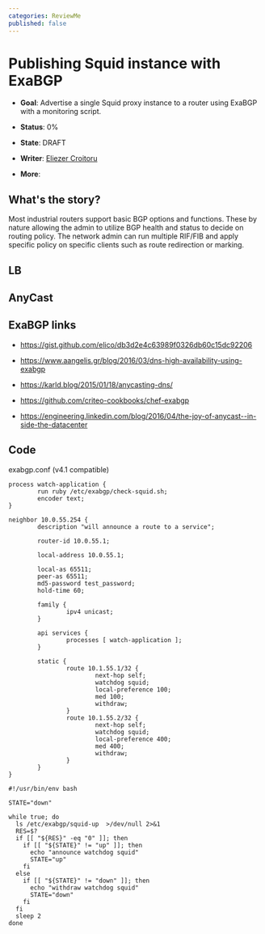```yaml
---
categories: ReviewMe
published: false
---
```

# Publishing Squid instance with ExaBGP

  - **Goal**: Advertise a single Squid proxy instance to a router using
    ExaBGP with a monitoring script.

  - **Status**: 0%

  - **State**: DRAFT

  - **Writer**: [Eliezer
    Croitoru](/EliezerCroitoru)

  - **More**:

## What's the story?

Most industrial routers support basic BGP options and functions. These
by nature allowing the admin to utilize BGP health and status to decide
on routing policy. The network admin can run multiple RIF/FIB and apply
specific policy on specific clients such as route redirection or
marking.

## LB

## AnyCast

## ExaBGP links

  - <https://gist.github.com/elico/db3d2e4c63989f0326db60c15dc92206>

  - <https://www.aangelis.gr/blog/2016/03/dns-high-availability-using-exabgp>

  - <https://karld.blog/2015/01/18/anycasting-dns/>

  - <https://github.com/criteo-cookbooks/chef-exabgp>

  - <https://engineering.linkedin.com/blog/2016/04/the-joy-of-anycast--in-side-the-datacenter>

## Code

exabgp.conf (v4.1 compatible)

    process watch-application {
            run ruby /etc/exabgp/check-squid.sh;
            encoder text;
    }
    
    neighbor 10.0.55.254 {
            description "will announce a route to a service";
    
            router-id 10.0.55.1;
    
            local-address 10.0.55.1;
    
            local-as 65511;
            peer-as 65511;
            md5-password test_password;
            hold-time 60;
    
            family {
                    ipv4 unicast;
            }
        
            api services {
                    processes [ watch-application ];
            }
        
            static {
                    route 10.1.55.1/32 {
                            next-hop self;
                            watchdog squid;
                            local-preference 100;
                            med 100;
                            withdraw;
                    }
                    route 10.1.55.2/32 {
                            next-hop self;
                            watchdog squid;
                            local-preference 400;
                            med 400;
                            withdraw;
                    }
            }
    }

``` highlight
#!/usr/bin/env bash

STATE="down"

while true; do
  ls /etc/exabgp/squid-up  >/dev/null 2>&1
  RES=$?
  if [[ "${RES}" -eq "0" ]]; then
    if [[ "${STATE}" != "up" ]]; then
      echo "announce watchdog squid"
      STATE="up"
    fi
  else
    if [[ "${STATE}" != "down" ]]; then
      echo "withdraw watchdog squid"
      STATE="down"
    fi
  fi
  sleep 2
done
```
